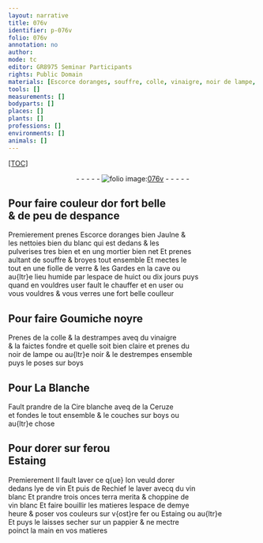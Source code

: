 ```yaml
---
layout: narrative
title: 076v
identifier: p-076v
folio: 076v
annotation: no
author:
mode: tc
editor: GR8975 Seminar Participants
rights: Public Domain
materials: [Escorce doranges, souffre, colle, vinaigre, noir de lampe, boys, Cire blanche, Ceruze, fer, Estaing, lye de vin, vin blanc, terra merita, pappier]
tools: []
measurements: []
bodyparts: []
places: []
plants: []
professions: []
environments: []
animals: []
---
```


<p><a href="{{ site.baseurl }}/diplomatic/">[TOC]</a></p><div class="folio" align="center">- - - - - <a href="http://gallica.bnf.fr/ark:/12148/btv1b10500001g/f158.item" target="_blank"><img src="https://cu-mkp.github.io/2017-workshop-edition/assets/photo-icon.png" alt="folio image: " style="display:inline-block; margin-bottom:-3px;"/>076v</a> - - - - - </div>  
  

## Pour faire couleur dor fort belle<br/> & de peu de despance

 
Premierement prenes <span class="m">Escorce doranges</span> bien Jaulne &<br/> les nettoies bien du blanc qui est dedans & les<br/> pulverises tres bien <span class="del">et</span> <span class="add">en</span> ung mortier bien net Et prenes<br/> aultant de <span class="m">souffre</span> & broyes tout ensemble Et mectes le<br/> tout en une fiolle de verre & les Gardes en la cave ou<br/> au{ltr}e lieu humide par lespace de huict ou dix jours puys<br/> quand en vouldres user fault le chauffer et en user ou<br/> vous vouldres & vous verres une fort belle coulleur
 
 
  

## Pour faire Goumiche noyre

 
Prenes de la <span class="m">colle</span> & la destrampes aveq du <span class="m">vinaigre</span><br/> & la faictes fondre et quelle soit bien claire et prenes du<br/> <span class="m">noir de lampe</span> ou au{ltr}e noir & le destrempes ensemble<br/> puys le poses sur <span class="m">boys</span>
 
 
  

## Pour La Blanche

 
Fault prandre de la <span class="m">Cire blanche</span> aveq de la <span class="m">Ceruze</span><br/> et fondes le tout ensemble & le couches sur <span class="m">boys</span> ou<br/> au{ltr}e chose
 
 
  

## Pour dorer sur <span class="m">fer</span>ou<br/> <span class="m">Estaing</span>

 
Premierement Il fault laver ce q{ue} lon veuld dorer<br/> dedans <span class="m">lye de vin</span> Et puis de Rechief le laver avecq du <span class="m">vin<br/> blanc</span> Et prandre trois onces <span class="m">terra merita</span> & choppine de<br/> <span class="m">vin blanc</span> Et faire bouillir les matieres lespace de demye<br/> heure & poser vos couleurs sur v{ost}re <span class="m">fer</span> ou <span class="m">Estaing</span> ou au{ltr}e<br/> Et puys le laisses secher sur un <span class="m">pappier</span> & ne mectre<br/> poinct la main en vos matieres
 
